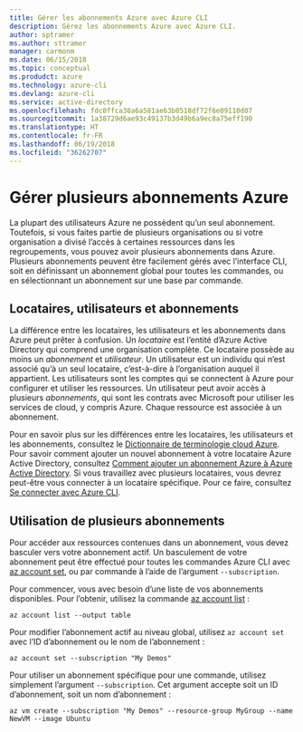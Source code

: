 ```yaml
---
title: Gérer les abonnements Azure avec Azure CLI
description: Gérez les abonnements Azure avec Azure CLI.
author: sptramer
ms.author: sttramer
manager: carmonm
ms.date: 06/15/2018
ms.topic: conceptual
ms.produdct: azure
ms.technology: azure-cli
ms.devlang: azure-cli
ms.service: active-directory
ms.openlocfilehash: fdc8ffca38a6a581ae63b0518df72f6e09110d07
ms.sourcegitcommit: 1a38729d6ae93c49137b3d49b6a9ec8a75eff190
ms.translationtype: HT
ms.contentlocale: fr-FR
ms.lasthandoff: 06/19/2018
ms.locfileid: "36262707"
---
```

# <a name="manage-multiple-azure-subscriptions"></a>Gérer plusieurs abonnements Azure

La plupart des utilisateurs Azure ne possèdent qu’un seul abonnement. Toutefois, si vous faites partie de plusieurs organisations ou si votre organisation a divisé l’accès à certaines ressources dans les regroupements, vous pouvez avoir plusieurs abonnements dans Azure. Plusieurs abonnements peuvent être facilement gérés avec l’interface CLI, soit en définissant un abonnement global pour toutes les commandes, ou en sélectionnant un abonnement sur une base par commande.

## <a name="tenants-users-and-subscriptions"></a>Locataires, utilisateurs et abonnements

La différence entre les locataires, les utilisateurs et les abonnements dans Azure peut prêter à confusion. Un _locataire_ est l’entité d’Azure Active Directory qui comprend une organisation complète. Ce locataire possède au moins un _abonnement_ et _utilisateur_. Un utilisateur est un individu qui n’est associé qu’à un seul locataire, c’est-à-dire à l’organisation auquel il appartient. Les utilisateurs sont les comptes qui se connectent à Azure pour configurer et utiliser les ressources.
Un utilisateur peut avoir accès à plusieurs _abonnements_, qui sont les contrats avec Microsoft pour utiliser les services de cloud, y compris Azure. Chaque ressource est associée à un abonnement.

Pour en savoir plus sur les différences entre les locataires, les utilisateurs et les abonnements, consultez le [Dictionnaire de terminologie cloud Azure](/azure/azure-glossary-cloud-terminology).  Pour savoir comment ajouter un nouvel abonnement à votre locataire Azure Active Directory, consultez [Comment ajouter un abonnement Azure à Azure Active Directory](/azure/active-directory/active-directory-how-subscriptions-associated-directory).
Si vous travaillez avec plusieurs locataires, vous devrez peut-être vous connecter à un locataire spécifique. Pour ce faire, consultez [Se connecter avec Azure CLI](/cli/azure/authenticate-azure-cli).

## <a name="work-with-multiple-subscriptions"></a>Utilisation de plusieurs abonnements

Pour accéder aux ressources contenues dans un abonnement, vous devez basculer vers votre abonnement actif. Un basculement de votre abonnement peut être effectué pour toutes les commandes Azure CLI avec [az account set](/cli/azure/account#az-account-set), ou par commande à l’aide de l’argument `--subscription`.

Pour commencer, vous avec besoin d’une liste de vos abonnements disponibles. Pour l’obtenir, utilisez la commande [az account list](/cli/azure/account#az-account-list) :

```azurecli-interactive
az account list --output table
```

Pour modifier l’abonnement actif au niveau global, utilisez `az account set` avec l’ID d’abonnement ou le nom de l’abonnement :

```azurecli-interactive
az account set --subscription "My Demos"
```

Pour utiliser un abonnement spécifique pour une commande, utilisez simplement l’argument `--subscription`. Cet argument accepte soit un ID d’abonnement, soit un nom d’abonnement :

```azurecli-interactive
az vm create --subscription "My Demos" --resource-group MyGroup --name NewVM --image Ubuntu
```
